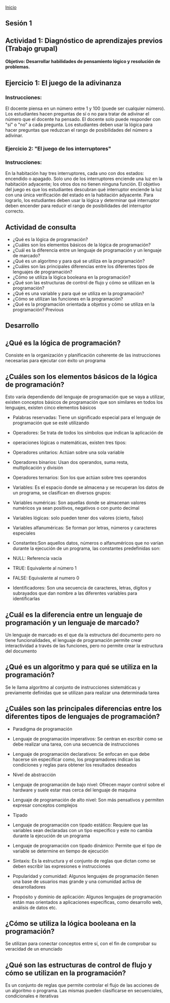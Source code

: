 <!-- No borrar o modificar -->
[Inicio](./index.md)

## Sesión 1 

## Actividad 1: Diagnóstico de aprendizajes previos (Trabajo grupal)
#### Objetivo: Desarrollar habilidades de pensamiento lógico y resolución de problemas.

## Ejercicio 1: El juego de la adivinanza

### Instrucciones:

El docente piensa en un número entre 1 y 100 (puede ser cualquier número).
Los estudiantes hacen preguntas de sí o no para tratar de adivinar el número que el docente ha pensado.
El docente solo puede responder con "sí" o "no" a cada pregunta.
Los estudiantes deben usar la lógica para hacer preguntas que reduzcan el rango de posibilidades del número a adivinar.
### Ejercicio 2: "El juego de los interruptores"

### Instrucciones:

En la habitación hay tres interruptores, cada uno con dos estados: encendido o apagado.
Solo uno de los interruptores enciende una luz en la habitación adyacente; los otros dos no tienen ninguna función.
El objetivo del juego es que los estudiantes descubran qué interruptor enciende la luz con una única verificación del estado en la habitación adyacente.
Para lograrlo, los estudiantes deben usar la lógica y determinar qué interruptor deben encender para reducir el rango de posibilidades del interruptor correcto.
## Actividad de consulta

- ¿Qué es la lógica de programación?
- ¿Cuáles son los elementos básicos de la lógica de programación?
- ¿Cuál es la diferencia entre un lenguaje de programación y un lenguaje de marcado?
- ¿Qué es un algoritmo y para qué se utiliza en la programación?
- ¿Cuáles son las principales diferencias entre los diferentes tipos de lenguajes de programación?
- ¿Cómo se utiliza la lógica booleana en la programación?
- ¿Qué son las estructuras de control de flujo y cómo se utilizan en la programación?
- ¿Qué es una variable y para qué se utiliza en la programación?
- ¿Cómo se utilizan las funciones en la programación?
- ¿Qué es la programación orientada a objetos y cómo se utiliza en la programación?
Previous

## Desarrollo 

## ¿Qué es la lógica de programación?
Consiste en la organización y planificación coherente de las instrucciones necesarias para ejecutar con éxito un programa 

## ¿Cuáles son los elementos básicos de la lógica de programación?
Esto varía dependiendo del lenguaje de programación que se vaya a utilizar, existen conceptos básicos de programación que son similares en todos los lenguajes, existen cinco elementos básicos 
- Palabras reservadas: Tiene un significado especial para el lenguaje de programación que se esté utilizando 

- Operadores: Se trata de todos los símbolos que indican la aplicación de 
- operaciones lógicas o matemáticas, existen tres tipos:
- Operadores unitarios: Actúan sobre una sola variable 
- Operadores binarios: Usan dos operandos, suma resta,        
multiplicación y división   
- Operadores ternarios: Son los que actúan sobre tres operandos 

- Variables: Es el espacio donde se almacena y se recuperan los datos de un programa, se clasifican en diversos grupos:
- Variables numéricas: Son aquellas donde se almacenan valores numéricos ya sean positivos, negativos o con punto decimal 
- Variables lógicas: solo pueden tener dos valores (cierto, falso)
- Variables alfanuméricas: Se forman por letras, números y caracteres especiales 

- Constantes:Son aquellos datos, números o alfanuméricos que no varían durante la ejecución de un programa, las constantes predefinidas son: 
- NULL: Referencia vacía 
- TRUE: Equivalente al número 1
- FALSE: Equivalente al numero 0 

- Identificadores: Son una secuencia de caracteres, letras, dígitos y subrayados que dan nombre a las diferentes variables para identificarlas 


## ¿Cuál es la diferencia entre un lenguaje de programación y un lenguaje de marcado?
Un lenguaje de marcado es el que da la estructura del documento pero no tiene funcionalidades, el lenguaje de programación permite crear interactividad a través de las funciones, pero no permite crear la estructura del documento 

## ¿Qué es un algoritmo y para qué se utiliza en la programación?
Se le llama algoritmo al conjunto de instrucciones sistemáticas y previamente definidas que se utilizan para realizar una determinada tarea 

## ¿Cuáles son las principales diferencias entre los diferentes tipos de lenguajes de programación?

- Paradigma de programación

- Lenguaje de programación imperativos: Se centran en escribir como se debe realizar una tarea, con una secuencia de instrucciones 

- Lenguaje de programación declarativos: Se enfocan en que debe hacerse sin especificar como, los programadores indican las condiciones y reglas para obtener los resultados deseados 

- Nivel de abstracción

- Lenguaje de programación de bajo nivel: Ofrecen mayor control sobre el hardware y suele estar mas cerca del lenguaje de maquina 

- Lenguaje de programación de alto nivel: Son más pensativos y permiten expresar conceptos complejos 

- Tipado

- Lenguaje de programación con tipado estático: Requiere que las variables sean declaradas con un tipo especifico y este no cambia durante la ejecución de un programa 

- Lenguaje de programación con tipado dinámico: Permite que el tipo de variable se determine en tiempo de ejecución 

- Sintaxis: Es la estructura y el conjunto de reglas que dictan como se deben escribir las expresiones e instrucciones 

- Popularidad y comunidad: Algunos lenguajes de programación tienen una base de usuarios mas grande y una comunidad activa de desarrolladores 

- Propósito y dominio de aplicación: Algunos lenguajes de programación están mas orientados a aplicaciones específicas, como desarrollo web, análisis de datos etc.

## ¿Cómo se utiliza la lógica booleana en la programación?
Se utilizan para conectar conceptos entre sí, con el fin de comprobar su veracidad de un enunciado 

## ¿Qué son las estructuras de control de flujo y cómo se utilizan en la programación?
Es un conjunto de reglas que permite controlar el flujo de las acciones de un algoritmo o programa. Las mismas pueden clasificarse en secuenciales, condicionales e iterativas
<!-- Su documentación aquí -->






